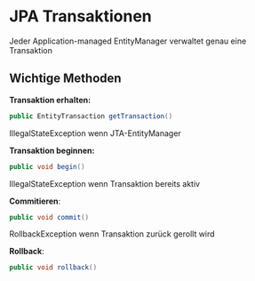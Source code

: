 # JPA Transaktionen
Jeder Application-managed EntityManager verwaltet genau eine Transaktion

## Wichtige Methoden
**Transaktion erhalten:**

```java
public EntityTransaction getTransaction()
```
IllegalStateException wenn JTA-EntityManager

**Transaktion beginnen:**
```java
public void begin()
```
IllegalStateException wenn Transaktion bereits aktiv

**Commitieren**:
```java
public void commit()
```
RollbackException wenn Transaktion zurück gerollt wird

**Rollback**:
```java
public void rollback()
```



